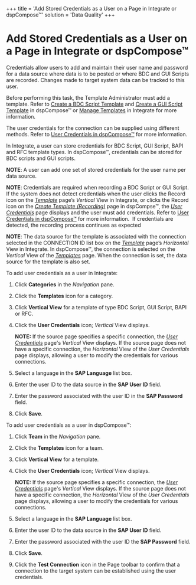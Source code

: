 +++
title = 'Add Stored Credentials as a User on a Page in Integrate or dspCompose™'
solution = 'Data Quality'
+++

# Add Stored Credentials as a User on a Page in Integrate or dspCompose™

Credentials allow users to add and maintain their user name and password
for a data source where data is to be posted or where BDC and GUI
Scripts are recorded. Changes made to target system data can be tracked
to this user.

Before performing this task, the Template Administrator must add a
template. Refer to [Create a BDC Script
Template](../Use_Cases/Create_a_BDC_Script_Template.htm) and [Create a
GUI Script Template](../Use_Cases/Create_a_GUI_Script_Template.htm) in
dspCompose™ or [Manage
Templates](../../../Platform/Integrate/Use_Cases/Manage_Templates.htm)
in Integrate for more information.

The user credentials for the connection can be supplied using different
methods. Refer to [User Credentials in
dspCompose™](User_Credentials_in_dspCompose.htm) for more information.

In Integrate, a user can store credentials for BDC Script, GUI Script,
BAPI and RFC template types. In dspCompose™, credentials can be stored
for BDC scripts and GUI scripts.

<span style="font-weight: bold;">NOTE</span>: A user can add one set of
stored credentials for the user name per data source.  

<span style="font-weight: bold;">NOTE</span>: Credentials are required
when recording a BDC Script or GUI Script. If the system does not detect
credentials when the user clicks the Record icon on the
<span style="font-style: italic;">[Template](../../../Platform/Integrate/Page_Desc/Template_H.htm)</span>
page’s <span style="font-style: italic;">Vertical</span> View in
Integrate, or clicks the Record icon on the
<span style="font-style: italic;">[Create Template
(Recording)](../Use_Cases/Create_Template_Recording.htm)</span> page in
dspCompse™, the <span style="font-style: italic;">[User
Credentials](../../../Platform/Common/Page_Desc/User_Credentials_H.htm)</span>
page displays and the user must add credentials. Refer to [User
Credentials in dspCompose™](User_Credentials_in_dspCompose.htm) for more
information.  If credentials are detected, the recording process
continues as expected  

<span style="font-weight: bold;">NOTE</span>: The data source for the
template is associated with the connection selected in the CONNECTION ID
list box on the
<span style="font-style: italic;">[Template](../../../Platform/Integrate/Page_Desc/Template_H.htm)</span>
page’s <span style="font-style: italic;">Horizontal</span> View in
Integrate. In dspCompose™, the connection is selected on the
<span style="font-style: italic;">Vertical</span> View of the
<span style="font-style: italic;">[Templates](../Page_Desc/Templates_H.htm)</span>
page. When the connection is set, the data source for the template is
also set.

To add user credentials as a user in Integrate:

1.  Click <span style="font-weight: bold;">Categories</span> in the
    <span style="font-style: italic;">Navigation</span> pane.

2.  Click the <span style="font-weight: bold;">Templates</span> icon for
    a category.

3.  Click <span style="font-weight: bold;">Vertical View</span> for a
    template of type BDC Script, GUI Script, BAPI or RFC.

4.  Click the <span style="font-weight: bold;">User Credentials</span>
    icon; <span style="font-style: italic;">Vertical</span> View
    displays.
    
    **NOTE:** If the source page specifies a specific connection, the
    <span style="font-style: italic;">[User
    Credentials](../../../Platform/Common/Page_Desc/User_Credentials_H.htm)</span>
    page's <span style="font-style: italic;">Vertical</span> View
    displays. If the source page does not have a specific connection,
    the <span style="font-style: italic;">Horizontal</span> View of the
    <span style="font-style: italic;">User Credentials</span> page
    displays, allowing a user to modify the credentials for various
    connections.

5.  Select a language in the <span style="font-weight: bold;">SAP
    Language</span> list box.

6.  Enter the user ID to the data source in the
    <span style="font-weight: bold;">SAP User ID</span> field.

7.  Enter the password associated with the user ID in the
    <span style="font-weight: bold;">SAP Password</span> field.

8.  Click <span style="font-weight: bold;">Save</span>.

To add user credentials as a user in dspCompose™:

1.  Click <span style="font-weight: bold;">Team</span> in the
    <span style="font-style: italic;">Navigation</span> pane.

2.  Click the <span style="font-weight: bold;">Templates</span> icon for
    a team.

3.  Click <span style="font-weight: bold;">Vertical View</span> for a
    template.

4.  Click the <span style="font-weight: bold;">User Credentials</span>
    icon; <span style="font-style: italic;">Vertical</span> View
    displays.
    
    **NOTE:** If the source page specifies a specific connection, the
    <span style="font-style: italic;">[User
    Credentials](../../../Platform/Common/Page_Desc/User_Credentials_H.htm)</span>
    page's <span style="font-style: italic;">Vertical</span> View
    displays. If the source page does not have a specific connection,
    the <span style="font-style: italic;">Horizontal</span> View of the
    <span style="font-style: italic;">User Credentials</span> page
    displays, allowing a user to modify the credentials for various
    connections.

5.  Select a language in the <span style="font-weight: bold;">SAP
    Language</span> list box.

6.  Enter the user ID to the data source in the
    <span style="font-weight: bold;">SAP User ID</span> field.

7.  Enter the password associated with the user ID the
    <span style="font-weight: bold;">SAP Password</span> field.

8.  Click <span style="font-weight: bold;">Save</span>.

9.  Click the <span style="font-weight: bold;">Test Connection</span>
    icon in the Page toolbar to confirm that a connection to the target
    system can be established using the user credentials.
